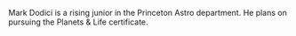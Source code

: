 Mark Dodici is a rising junior in the Princeton Astro department. He plans on pursuing the Planets & Life certificate.